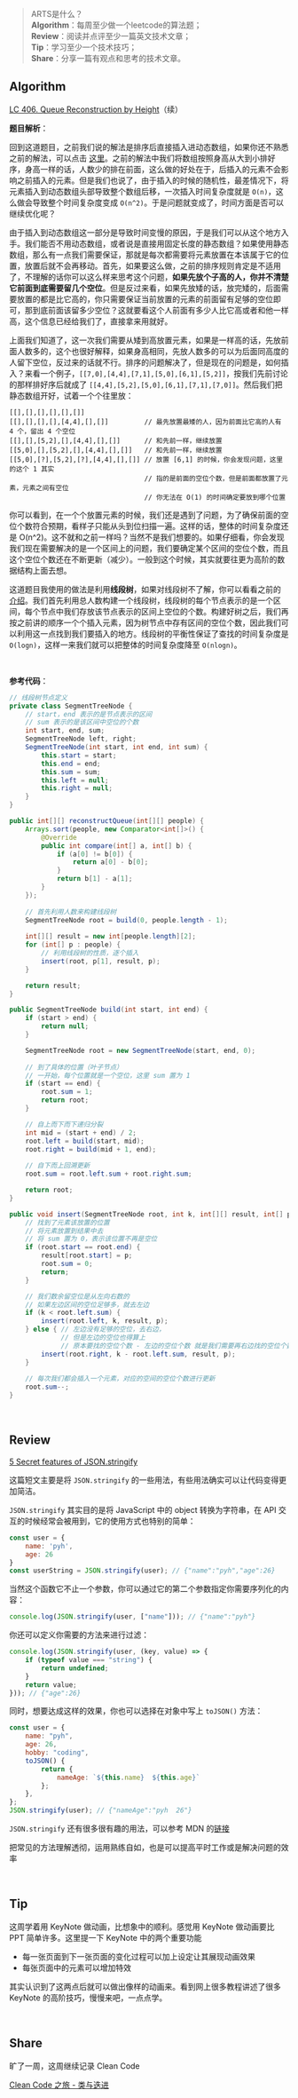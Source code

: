 > ARTS是什么？<br>
**Algorithm**：每周至少做一个leetcode的算法题；<br>
**Review**：阅读并点评至少一篇英文技术文章；<br>
**Tip**：学习至少一个技术技巧；<br>
**Share**：分享一篇有观点和思考的技术文章。

## Algorithm

[LC 406. Queue Reconstruction by Height](https://leetcode.com/problems/queue-reconstruction-by-height/)（续）

**题目解析**：

回到这道题目，之前我们说的解法是排序后直接插入进动态数组，如果你还不熟悉之前的解法，可以点击 [这里](https://juejin.im/post/5e8e95f1518825738745b8e9)。之前的解法中我们将数组按照身高从大到小排好序，身高一样的话，人数少的排在前面，这么做的好处在于，后插入的元素不会影响之前插入的元素。但是我们也说了，由于插入的时候的随机性，最差情况下，将元素插入到动态数组头部导致整个数组后移，一次插入时间复杂度就是 `O(n)`，这么做会导致整个时间复杂度变成 `O(n^2)`。于是问题就变成了，时间方面是否可以继续优化呢？

由于插入到动态数组这一部分是导致时间变慢的原因，于是我们可以从这个地方入手。我们能否不用动态数组，或者说是直接用固定长度的静态数组？如果使用静态数组，那么有一点我们需要保证，那就是每次都需要将元素放置在本该属于它的位置，放置后就不会再移动。首先，如果要这么做，之前的排序规则肯定是不适用了，不理解的话你可以这么样来思考这个问题，**如果先放个子高的人，你并不清楚它前面到底需要留几个空位**。但是反过来看，如果先放矮的话，放完矮的，后面需要放置的都是比它高的，你只需要保证当前放置的元素的前面留有足够的空位即可，那到底前面该留多少空位？这就要看这个人前面有多少人比它高或者和他一样高，这个信息已经给我们了，直接拿来用就好。

上面我们知道了，这一次我们需要从矮到高放置元素，如果是一样高的话，先放前面人数多的，这个也很好解释，如果身高相同，先放人数多的可以为后面同高度的人留下空位，反过来的话就不行。排序的问题解决了，但是现在的问题是，如何插入？来看一个例子，`[[7,0],[4,4],[7,1],[5,0],[6,1],[5,2]]`，按我们先前讨论的那样排好序后就成了 `[[4,4],[5,2],[5,0],[6,1],[7,1],[7,0]]`。然后我们把静态数组开好，试着一个个往里放：

```
[[],[],[],[],[],[]]
[[],[],[],[],[4,4],[],[]]         // 最先放置最矮的人，因为前面比它高的人有 4 个，留出 4 个空位
[[],[],[5,2],[],[4,4],[],[]]      // 和先前一样，继续放置
[[5,0],[],[5,2],[],[4,4],[],[]]   // 和先前一样，继续放置
[[5,0],[?],[5,2],[?],[4,4],[],[]] // 放置 [6,1] 的时候，你会发现问题，这里的这个 1 其实
                                  // 指的是前面的空位个数，但是前面都放置了元素，元素之间有空位
                                  // 你无法在 O(1) 的时间确定要放到哪个位置
```

你可以看到，在一个个放置元素的时候，我们还是遇到了问题，为了确保前面的空位个数符合预期，看样子只能从头到位扫描一遍。这样的话，整体的时间复杂度还是 O(n^2)。这不就和之前一样吗？当然不是我们想要的。如果仔细看，你会发现我们现在需要解决的是一个区间上的问题，我们要确定某个区间的空位个数，而且这个空位个数还在不断更新（减少）。一般到这个时候，其实就要往更为高阶的数据结构上面去想。

这道题目我使用的做法是利用**线段树**，如果对线段树不了解，你可以看看之前的 [介绍](https://juejin.im/post/5e8e97ab51882573c508d363)。我们首先利用总人数构建一个线段树，线段树的每个节点表示的是一个区间，每个节点中我们存放该节点表示的区间上空位的个数。构建好树之后，我们再按之前讲的顺序一个个插入元素，因为树节点中存有区间的空位个数，因此我们可以利用这一点找到我们要插入的地方。线段树的平衡性保证了查找的时间复杂度是 `O(logn)`，这样一来我们就可以把整体的时间复杂度降至 `O(nlogn)`。

<br>

**参考代码**：

```java
// 线段树节点定义
private class SegmentTreeNode {
    // start，end 表示的是节点表示的区间
    // sum 表示的是该区间中空位的个数
    int start, end, sum;
    SegmentTreeNode left, right;
    SegmentTreeNode(int start, int end, int sum) {
        this.start = start;
        this.end = end;
        this.sum = sum;
        this.left = null;
        this.right = null;
    }
}

public int[][] reconstructQueue(int[][] people) {
    Arrays.sort(people, new Comparator<int[]>() {
        @Override
        public int compare(int[] a, int[] b) {
            if (a[0] != b[0]) {
                return a[0] - b[0];
            }
            return b[1] - a[1];
        }
    });
    
    // 首先利用人数来构建线段树
    SegmentTreeNode root = build(0, people.length - 1);
	
    int[][] result = new int[people.length][2];
    for (int[] p : people) {
        // 利用线段树的性质，逐个插入
        insert(root, p[1], result, p);
    }

    return result;
}

public SegmentTreeNode build(int start, int end) {
    if (start > end) {
        return null;
    }

    SegmentTreeNode root = new SegmentTreeNode(start, end, 0);
    
    // 到了具体的位置（叶子节点）
    // 一开始，每个位置就是一个空位，这里 sum 置为 1
    if (start == end) {
        root.sum = 1;
        return root;
    }

    // 自上而下而下递归分裂
    int mid = (start + end) / 2;
    root.left = build(start, mid);
    root.right = build(mid + 1, end);
    
    // 自下而上回溯更新
    root.sum = root.left.sum + root.right.sum;

    return root;
}

public void insert(SegmentTreeNode root, int k, int[][] result, int[] p) {
    // 找到了元素该放置的位置
    // 将元素放置到结果中去
    // 将 sum 置为 0，表示该位置不再是空位
    if (root.start == root.end) {
        result[root.start] = p;
        root.sum = 0;
        return;
    }

    // 我们数余留空位是从左向右数的
    // 如果左边区间的空位足够多，就去左边
    if (k < root.left.sum) {
        insert(root.left, k, result, p);
    } else { // 左边没有足够的空位，去右边，
             // 但是左边的空位也得算上
             // 原本要找的空位个数 - 左边的空位个数 就是我们需要再右边找的空位个数
        insert(root.right, k - root.left.sum, result, p);
    }
	
    // 每次我们都会插入一个元素，对应的空间的空位个数进行更新
    root.sum--;
}
```

<br>

## Review

[5 Secret features of JSON.stringify](https://medium.com/javascript-in-plain-english/5-secret-features-of-json-stringify-c699340f9f27)

这篇短文主要是将 `JSON.stringify` 的一些用法，有些用法确实可以让代码变得更加简洁。

`JSON.stringify` 其实目的是将 JavaScript 中的 object 转换为字符串，在 API 交互的时候经常会被用到，它的使用方式也特别的简单：

```javascript
const user = {
    name: 'pyh',
    age: 26
}
const userString = JSON.stringify(user); // {"name":"pyh","age":26}
```

当然这个函数它不止一个参数，你可以通过它的第二个参数指定你需要序列化的内容：

```javascript
console.log(JSON.stringify(user, ["name"])); // {"name":"pyh"}
```

你还可以定义你需要的方法来进行过滤：

```javascript
console.log(JSON.stringify(user, (key, value) => {
    if (typeof value === "string") {
        return undefined;
    }
    return value;
})); // {"age":26}
```

同时，想要达成这样的效果，你也可以选择在对象中写上 `toJSON()` 方法：

```javascript
const user = {
    name: "pyh", 
    age: 26, 
    hobby: "coding", 
    toJSON() { 
        return { 
            nameAge: `${this.name}  ${this.age}` 
        }; 
    },
};
JSON.stringify(user); // {"nameAge":"pyh  26"}
```

`JSON.stringify` 还有很多很有趣的用法，可以参考 MDN 的[链接](https://developer.mozilla.org/en-US/docs/Web/JavaScript/Reference/Global_Objects/JSON/stringify)

把常见的方法理解透彻，运用熟练自如，也是可以提高平时工作或是解决问题的效率

<br>

## Tip

这周学着用 KeyNote 做动画，比想象中的顺利。感觉用 KeyNote 做动画要比 PPT 简单许多。这里提一下 KeyNote 中的两个重要功能

* 每一张页面到下一张页面的变化过程可以加上设定让其展现动画效果
* 每张页面中的元素可以增加特效

其实认识到了这两点后就可以做出像样的动画来。看到网上很多教程讲述了很多 KeyNote 的高阶技巧，慢慢来吧，一点点学。

<br>

## Share

旷了一周，这周继续记录 Clean Code

[Clean Code 之旅 - 类与迭进](./CleanCode之旅-类与迭进.md)
